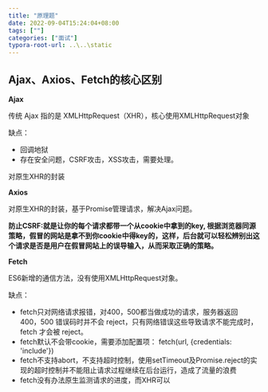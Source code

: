 ```yaml
---
title: "原理题"
date: 2022-09-04T15:24:04+08:00
tags: [""]
categories: ["面试"]
typora-root-url: ..\..\static
---
```




## Ajax、Axios、Fetch的核心区别

**Ajax**

传统 Ajax 指的是 XMLHttpRequest（XHR），核心使用XMLHttpRequest对象

缺点：

- 回调地狱
- 存在安全问题，CSRF攻击，XSS攻击，需要处理。

对原生XHR的封装

**Axios**

对原生XHR的封装，基于Promise管理请求，解决Ajax问题。

**防止CSRF:就是让你的每个请求都带一个从cookie中拿到的key, 根据浏览器同源策略，假冒的网站是拿不到你cookie中得key的，这样，后台就可以轻松辨别出这个请求是否是用户在假冒网站上的误导输入，从而采取正确的策略。**

**Fetch**

ES6新增的通信方法，没有使用XMLHttpRequest对象。

缺点：

- fetch只对网络请求报错，对400，500都当做成功的请求，服务器返回 400，500 错误码时并不会 reject，只有网络错误这些导致请求不能完成时，fetch 才会被 reject。 
- fetch默认不会带cookie，需要添加配置项： fetch(url, {credentials: 'include'}) 
- fetch不支持abort，不支持超时控制，使用setTimeout及Promise.reject的实现的超时控制并不能阻止请求过程继续在后台运行，造成了流量的浪费
- fetch没有办法原生监测请求的进度，而XHR可以




